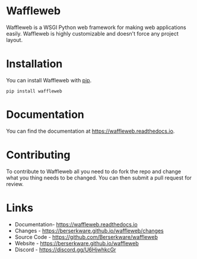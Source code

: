 # Waffleweb
Waffleweb is a WSGI Python web framework for making web applications easily. Waffleweb is highly customizable and doesn't force any project layout.

# Installation 
You can install Waffleweb with [pip](https://pip.pypa.io/en/stable/).
```
pip install waffleweb
```
# Documentation
You can find the documentation at https://waffleweb.readthedocs.io.

# Contributing
To contribute to Waffleweb all you need to do fork the repo and change what you thing needs to be changed. You can then submit a pull request for review.

# Links
 - Documentation- https://waffleweb.readthedocs.io
 - Changes - https://berserkware.github.io/waffleweb/changes
 - Source Code - https://github.com/Berserkware/waffleweb
 - Website - https://berserkware.github.io/waffleweb
 - Discord - https://discord.gg/U6HjwhkcGr